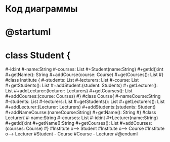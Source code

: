 # Код диаграммы
# @startuml
# class Student {
#-id:int
#-name:String
#-courses: List<Course>
#+Student(name:String)
#+getId():int
#+getName(): String
#+addCourse(course: Course)
#+getCourses(): List<Course>
#}
#class Institute {
#-students: List<Students>
#-lecturers: List<Lecturers>
#-course: List<Courses>
#+getStudents(): List<Student>
#+addStudent:(student: Students)
#+getLecturer(): List<Lecturer>
#+addLecturer:(lecturer: Lecturers)
#+getCourses(): List<Course>
#+addCourses:(course: Courses) 
#}
#class Course{
#-nameCourse:String
#-students: List<Student>
#-lecturers: List<Lecturers>
#+getStudents(): List<Student>
#+getLecturers(): List<Lecturers>
#+addLecturer:(Lecturer: Lecturers)
#+addStudents:(students: Student)
#+addNameCourse:(nameCourse:String)
#+getName(): String 
#}
#class Lecturer{
#-name:String
#-courses: List<Course>
#-id:int
#+Lecturer(name:String)
#+getId():int
#+getName():String
#+getCourses(): List<Course>
#+addCourses: (courses: Course)
#}
#Institute o--> Student
#Institute o--> Course
#Institute o--> Lecturer
#Student - Course
#Course - Lecturer
#@enduml
